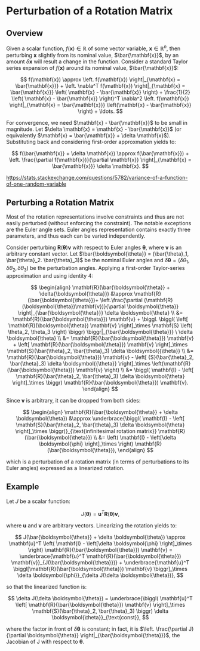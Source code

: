 # Perturbation of a Rotation Matrix

## Overview

Given a scalar function, $f(\mathbf{x}) \in \mathbb{R}$ of some vector variable, $\mathbf{x} \in \mathbb{R}^n$, then perturbing $\mathbf{x}$ slightly from its nominal value, $\bar{\mathbf{x}}$, by an amount $\delta \mathbf{x}$ will result a change in the function. Consider a standard Taylor series expansion of $f(\mathbf{x})$ around its nominal value, $\bar{\mathbf{x}}$:

$$
f(\mathbf{x}) \approx \left. f(\mathbf{x}) \right|_{\mathbf{x} = \bar{\mathbf{x}}} + \left. \nabla^T f(\mathbf{x}) \right|_{\mathbf{x} = \bar{\mathbf{x}}} \left( \mathbf{x} - \bar{\mathbf{x}} \right) + \frac{1}{2} \left( \mathbf{x} - \bar{\mathbf{x}} \right)^T \nabla^2 \left. f(\mathbf{x}) \right|_{\mathbf{x} = \bar{\mathbf{x}}} \left(\mathbf{x} - \bar{\mathbf{x}} \right) + \ldots.
$$

For convergence, we need $\mathbf{x} - \bar{\mathbf{x}}$ to be small in magnitude. Let $\delta \mathbf{x} = \mathbf{x} - \bar{\mathbf{x}}$ (or equivalently $\mathbf{x} = \bar{\mathbf{x}} + \delta \mathbf{x}$). Substituting back and considering first-order approxmation yields to:

$$
f(\bar{\mathbf{x}} + \delta \mathbf{x}) \approx f(\bar{\mathbf{x}}) + \left. \frac{\partial f(\mathbf{x})}{\partial \mathbf{x}} \right|_{\mathbf{x} = \bar{\mathbf{x}}} \delta \mathbf{x}.
$$

https://stats.stackexchange.com/questions/5782/variance-of-a-function-of-one-random-variable

## Perturbing a Rotation Matrix

Most of the rotation representations involve constraints and thus are not easily perturbed (without enforcing the constraint). The notable exceptions are the Euler angle sets. Euler angles representation contains exactly three parameters, and thus each can be varied independently.

Consider perturbing $\mathbf{R}(\boldsymbol{\theta}) \mathbf{v}$ with respect to Euler angles $\boldsymbol{\theta}$, where $\mathbf{v}$ is an arbitrary constant vector. Let $\bar{\boldsymbol{\theta}} = (\bar{\theta}_1, \bar{\theta}_2. \bar{\theta}_3)$ be the nominal Euler angles and $\delta \boldsymbol{\theta} = \left(\delta \theta_1, \delta \theta_2, \delta \theta_3 \right)$ be the perturbation angles. Applying a first-order Taylor-series approximation and using identity 4:

$$
\begin{align}
\mathbf{R}(\bar{\boldsymbol{\theta}} + \delta{\boldsymbol{\theta}}) &\approx
\mathbf{R}(\bar{\boldsymbol{\theta}})+
\left.\frac{\partial (\mathbf{R}(\boldsymbol{\theta})\mathbf{v})}{\partial \boldsymbol{\theta}} \right|_{\bar{\boldsymbol{\theta}}} \delta \boldsymbol{\theta} \\
&= \mathbf{R}(\bar{\boldsymbol{\theta}}) \mathbf{v} +
\biggl. \biggl( \left[ \mathbf{R}(\boldsymbol{\theta}) \mathbf{v} \right]_\times \mathbf{S} \left( \theta_2, \theta_3 \right) \biggr) \biggr|_{\bar{\boldsymbol{\theta}}} \ \delta \boldsymbol{\theta} \\
&= \mathbf{R}(\bar{\boldsymbol{\theta}}) \mathbf{v} + \left[ \mathbf{R}(\bar{\boldsymbol{\theta}}) \mathbf{v} \right]_\times \mathbf{S}(\bar{\theta}_2, \bar{\theta}_3) \delta \boldsymbol{{\theta}} \\
&= \mathbf{R}(\bar{\boldsymbol{\theta}}) \mathbf{v} - \left[ {S}(\bar{\theta}_2, \bar{\theta}_3) \delta \boldsymbol{{\theta}} \right]_\times \left(\mathbf{R}(\bar{\boldsymbol{\theta}}) \mathbf{v} \right) \\
&= \biggl( \mathbf{I} - \left[ \mathbf{R}(\bar{\theta}_2, \bar{\theta}_3) \delta \boldsymbol{\theta} \right]_\times \biggr) \mathbf{R}(\bar{\boldsymbol{\theta}}) \mathbf{v}.
\end{align}
$$

Since $\mathbf{v}$ is arbitrary, it can be dropped from both sides:

$$
\begin{align}
\mathbf{R}(\bar{\boldsymbol{\theta}} + \delta \boldsymbol{\theta}) &\approx \underbrace{\biggl( \mathbf{I} - \left[ \mathbf{S}(\bar{\theta}_2, \bar{\theta}_3) \delta \boldsymbol{\theta} \right]_\times \biggr)}_{\text{infinitesimal rotation matrix}} \mathbf{R}(\bar{\boldsymbol{\theta}}) \\
&= \left( \mathbf{I} - \left[\delta \boldsymbol{\phi} \right]_\times \right) \mathbf{R}(\bar{\boldsymbol{\theta}}),
\end{align}
$$

which is a perturbation of a rotation matrix (in terms of perturbations to its Euler angles) expressed as a linearized rotation.

## Example

Let $J$ be a scalar function:

$$
J(\boldsymbol{\theta}) = \mathbf{u}^T \mathbf{R}(\boldsymbol{\theta}) \mathbf{v},
$$

where $\mathbf{u}$ and $\mathbf{v}$ are arbitrary vectors. Linearizing the rotation yields to:

$$
J(\bar{\boldsymbol{\theta}} + \delta \boldsymbol{\theta}) \approx
\mathbf{u}^T \left( \mathbf{I} - \left[\delta \boldsymbol{\phi} \right]_\times \right) \mathbf{R}(\bar{\boldsymbol{\theta}}) \mathbf{v} = 
\underbrace{\mathbf{u}^T \mathbf{R}(\bar{\boldsymbol{\theta}}) \mathbf{v}}_{J(\bar{\boldsymbol{\theta}})} + \underbrace{\mathbf{u}^T \biggl[\mathbf{R}(\bar{\boldsymbol{\theta}}) \mathbf{v} \biggr]_\times \delta \boldsymbol{\phi}}_{\delta J(\delta \boldsymbol{\theta})},
$$

so that the linearized function is:

$$
\delta J(\delta \boldsymbol{\theta}) =
\underbrace{\biggl( \mathbf{u}^T \left[ \mathbf{R}(\bar{\boldsymbol{\theta}}) \mathbf{v} \right]_\times \mathbf{S}(\bar{\theta}_2, \bar{\theta}_3) \biggr) \delta \boldsymbol{\theta}}_{\text{const}},
$$

where the factor in front of $\delta \boldsymbol{\theta}$ is constant; in fact, it is $\left. \frac{\partial J}{\partial \boldsymbol{\theta}} \right|_{\bar{\boldsymbol{\theta}}}$, the Jacobian of J with respect to $\boldsymbol{\theta}$.
